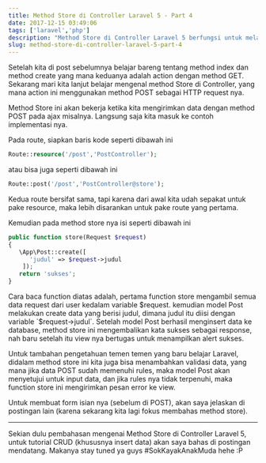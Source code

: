 ```yaml
---
title: Method Store di Controller Laravel 5 - Part 4
date: 2017-12-15 03:49:06
tags: ['laravel','php']
description: "Method Store di Controller Laravel 5 berfungsi untuk melakukan aktivitas insert / create data ke dalam database. Bagaimana cara mengimplementasikannya? Disini kita akan belajar bareng."
slug: method-store-di-controller-laravel-5-part-4
---
```


Setelah kita di post sebelumnya belajar bareng tentang method index dan method create yang mana keduanya adalah action dengan method GET. Sekarang mari kita lanjut belajar mengenal method Store di Controller, yang mana action ini menggunakan method POST sebagai HTTP request nya.

Method Store ini akan bekerja ketika kita mengirimkan data dengan method POST pada ajax misalnya. Langsung saja kita masuk ke contoh implementasi nya.

Pada route, siapkan baris kode seperti dibawah ini

```php
Route::resource('/post','PostController');
```

atau bisa juga seperti dibawah ini

```php
Route::post('/post','PostController@store');
```

Kedua route bersifat sama, tapi karena dari awal kita udah sepakat untuk pake resource, maka lebih disarankan untuk pake route yang pertama.

Kemudian pada method store nya isi seperti dibawah ini

```php
public function store(Request $request)
{
   \App\Post::create([
      'judul' => $request->judul
    ]);
   return 'sukses';
}
```

Cara baca function diatas adalah, pertama function store mengambil semua data request dari user kedalam variable $request. kemudian model Post melakukan create data yang berisi judul, dimana judul itu diisi dengan variable `$request->judul`. Setelah model Post berhasil menginsert data ke database, method store ini mengembalikan kata sukses sebagai response, nah baru setelah itu view nya bertugas untuk menampilkan alert sukses.

Untuk tambahan pengetahuan temen temen yang baru belajar Laravel, didalam method store ini kita juga bisa menambahkan validasi data, yang mana jika data POST sudah memenuhi rules, maka model Post akan menyetujui untuk input data, dan jika rules nya tidak terpenuhi, maka function store ini mengirimkan pesan error ke view.

Untuk membuat form isian nya (sebelum di POST), akan saya jelaskan di postingan lain (karena sekarang kita lagi fokus membahas method store).

<hr/>

Sekian dulu pembahasan mengenai Method Store di Controller Laravel 5, untuk tutorial CRUD (khususnya insert data) akan saya bahas di postingan mendatang. Makanya stay tuned ya guys #SokKayakAnakMuda hehe :P
